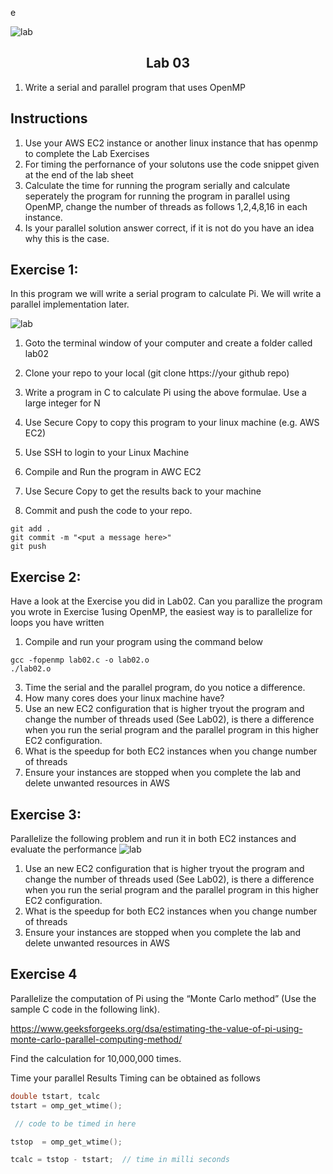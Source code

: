 e

![lab](/resources/pclogo.png)
## <div align="center">Lab 03</div>

1. Write a serial and parallel program that uses OpenMP

## Instructions

1. Use your AWS EC2 instance or another linux instance that has openmp to complete the Lab Exercises
2. For timing the perfornance of your solutons use the code snippet given at the end of the lab sheet
3. Calculate the time for running the program serially and calculate seperately the program for running the program in parallel using OpenMP, change the number of threads as follows 1,2,4,8,16 in each instance.
4. Is your parallel solution answer correct, if it is not do you have an idea why this is the case.

## Exercise 1:

In this program we will write a serial program to calculate Pi.  We will write a parallel implementation later.

![lab](/resources/equation.png)

1.	Goto the terminal window of your computer and create a folder called lab02
2. Clone your repo to your local (git clone https://your github repo)
3. Write a program in C to calculate Pi using the above formulae.  Use a large integer for N
4.	Use Secure Copy to copy this program to your linux machine (e.g. AWS EC2)
5.	Use SSH to login to your Linux Machine
6.	Compile and Run the program in AWC EC2
7.	Use Secure Copy to get the results back to your machine

8. Commit and push the code to your repo.

```
git add .
git commit -m "<put a message here>"
git push
```

## Exercise 2:

Have a look at the Exercise you did in Lab02.
Can you parallize the  program you wrote in Exercise 1using OpenMP, the easiest way is to parallelize for loops you have written


1.	Compile and run your program using the command below
```
gcc -fopenmp lab02.c -o lab02.o
./lab02.o
```
3.	Time the serial and the parallel program, do  you notice a difference.
4.	How many cores does your linux machine have?
5.	Use an new EC2 configuration that is higher tryout the program and change the number of threads used (See Lab02), is there a difference when you run the serial program and the parallel program in this higher EC2 configuration.
6.	What is the speedup for both EC2 instances when you change number of threads
7.	Ensure your instances are stopped when you complete the lab and delete unwanted resources in AWS

 
## Exercise 3:

Parallelize the following problem and run it in both EC2 instances and evaluate the performance
![lab](/resources/q2.png)

1. Use an new EC2 configuration that is higher tryout the program and change the number of threads used (See Lab02), is there a difference when you run the serial program and the parallel program in this higher EC2 configuration.
2.	What is the speedup for both EC2 instances when you change number of threads
3.	Ensure your instances are stopped when you complete the lab and delete unwanted resources in AWS

## Exercise 4

Parallelize the computation of Pi using the “Monte Carlo method” (Use the sample C code in the following link).

https://www.geeksforgeeks.org/dsa/estimating-the-value-of-pi-using-monte-carlo-parallel-computing-method/

Find the calculation for 10,000,000 times.

Time your parallel Results
Timing can be obtained as follows
```c
double tstart, tcalc
tstart = omp_get_wtime();

 // code to be timed in here

tstop  = omp_get_wtime();

tcalc = tstop - tstart;  // time in milli seconds
```







